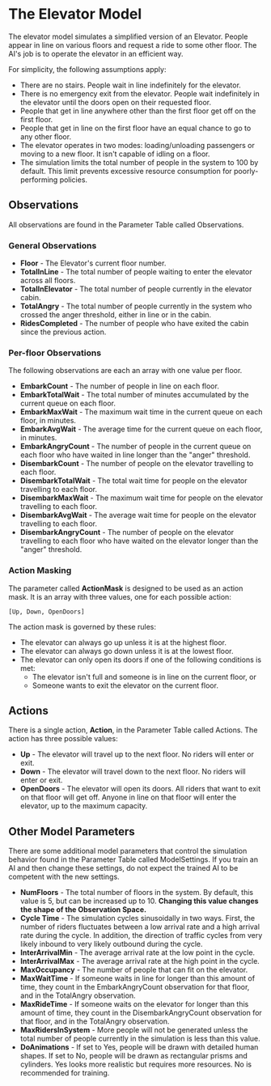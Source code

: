 # The Elevator Model

The elevator model simulates a simplified version of an Elevator. People appear in
line on various floors and request a ride to some other floor. The AI's job is to
operate the elevator in an efficient way.

For simplicity, the following assumptions apply:
* There are no stairs. People wait in line indefinitely for the elevator.
* There is no emergency exit from the elevator. People wait indefinitely in the elevator until the doors open on their requested floor.
* People that get in line anywhere other than the first floor get off on the first floor.
* People that get in line on the first floor have an equal chance to go to any other floor.
* The elevator operates in two modes: loading/unloading passengers or moving to a new floor. It isn't capable of idling on a floor.
* The simulation limits the total number of people in the system to 100 by default. This limit prevents excessive resource consumption for poorly-performing policies.

## Observations
All observations are found in the Parameter Table called Observations.

### General Observations
* **Floor** - The Elevator's current floor number.
* **TotalInLine** - The total number of people waiting to enter the elevator across all floors.
* **TotalInElevator** - The total number of people currently in the elevator cabin.
* **TotalAngry** - The total number of people currently in the system who crossed the anger threshold, either in line or in the cabin.
* **RidesCompleted** - The number of people who have exited the cabin since the previous action.

### Per-floor Observations
The following observations are each an array with one value per floor.
* **EmbarkCount** - The number of people in line on each floor.
* **EmbarkTotalWait** - The total number of minutes accumulated by the current queue on each floor.
* **EmbarkMaxWait** - The maximum wait time in the current queue on each floor, in minutes.
* **EmbarkAvgWait** - The average time for the current queue on each floor, in minutes.
* **EmbarkAngryCount** - The number of people in the current queue on each floor who have waited in line longer than the "anger" threshold.
* **DisembarkCount** - The number of people on the elevator travelling to each floor.
* **DisembarkTotalWait** - The total wait time for people on the elevator travelling to each floor.
* **DisembarkMaxWait** - The maximum wait time for people on the elevator travelling to each floor.
* **DisembarkAvgWait** - The average wait time for people on the elevator travelling to each floor.
* **DisembarkAngryCount** - The number of people on the elevator travelling to each floor who have waited on the elevator longer than the "anger" threshold.

### Action Masking

The parameter called **ActionMask** is designed to be used as an action mask. It is an array
with three values, one for each possible action:

```
[Up, Down, OpenDoors]
```
The action mask is governed by these rules:
* The elevator can always go up unless it is at the highest floor.
* The elevator can always go down unless it is at the lowest floor.
* The elevator can only open its doors if one of the following conditions is met:
  * The elevator isn't full and someone is in line on the current floor, or
  * Someone wants to exit the elevator on the current floor.

## Actions

There is a single action, **Action**, in the Parameter Table called Actions. The action has three possible values:
* **Up** - The elevator will travel up to the next floor. No riders will enter or exit.
* **Down** - The elevator will travel down to the next floor. No riders will enter or exit.
* **OpenDoors** - The elevator will open its doors. All riders that want to exit on that floor will get off. Anyone in line on that floor will enter the elevator, up to the maximum capacity.

## Other Model Parameters

There are some additional model parameters that control the simulation behavior found
in the Parameter Table called ModelSettings. If you train an AI and then change these
settings, do not expect the trained AI to be competent with the new settings.

* **NumFloors** - The total number of floors in the system. By default, this value is 5, but can be increased up to 10. **Changing this value changes the shape of the Observation Space.**
* **Cycle Time** - The simulation cycles sinusoidally in two ways. First, the number of riders fluctuates between a low arrival rate and a high arrival rate during the cycle. In addition, the direction of traffic cycles from very likely inbound to very likely outbound during the cycle.
* **InterArrivalMin** - The average arrival rate at the low point in the cycle.
* **InterArrivalMax** - The average arrival rate at the high point in the cycle.
* **MaxOccupancy** - The number of people that can fit on the elevator.
* **MaxWaitTime** - If someone waits in line for longer than this amount of time, they count in the EmbarkAngryCount observation for that floor, and in the TotalAngry observation.
* **MaxRideTime** - If someone waits on the elevator for longer than this amount of time, they count in the DisembarkAngryCount observation for that floor, and in the TotalAngry observation.
* **MaxRidersInSystem** - More people will not be generated unless the total number of people currently in the simulation is less than this value.
* **DoAnimations** - If set to Yes, people will be drawn with detailed human shapes. If set to No, people will be drawn as rectangular prisms and cylinders. Yes looks more realistic but requires more resources. No is recommended for training.